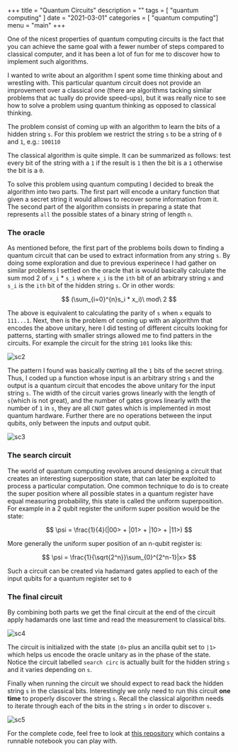 +++
title = "Quantum Circuits"
description = ""
tags = [ "quantum computing" ]
date = "2021-03-01"
categories = [ "quantum computing"]
menu = "main"
+++

One of the nicest properties of quantum computing circuits is the fact that you can achieve the same goal
with a fewer number of steps compared to classical computer, and it has been a lot of fun for me to discover
how to implement such algorithms.

I wanted to write about an algorithm I spent some time thinking about and wrestling with. This particular quantum
circuit does not provide an improvement over a classical one (there are algorithms tacking similar problems that ac
tually do provide speed-ups), but it was really nice to see how to solve a problem using quantum thinking as opposed to 
classical thinking.

The problem consist of coming up with an algorithm to learn the bits of a hidden string `s`. For this problem we restrict
the string `s` to be a string of `0` and `1`, e.g.: `100110`

The classical algorithm is quite simple. It can be summarized as follows: test every bit of the string with a `1` if the result is 
`1` then the bit is a `1` otherwise the bit is a `0`. 

To solve this problem using quantum computing I decided to break the algorithm into two parts. The first part will encode
a unitary function that given a secret string it would allows to recover some information from it. The second part of the
algorithm consists in preparing a state that represents `all` the possible states of a binary string of length `n`.

### The oracle

As mentioned before, the first part of the problems boils down to finding a quantum circuit that can be used to extract 
information from any string `s`. By doing some exploration and due to previous experinece I had gather on similar problems
I settled on the oracle that is would basically calculate the sum mod 2 of `x_i` * `s_i` where `x_i` is the `ith` bit of 
an arbitrary string `x` and `s_i` is the `ith` bit of the hidden string `s`. Or in other words:

$$ (\sum_{i=0}^{n}s_i * x_i)\  mod\ 2 $$

The above is equivalent to calculating the parity  of `s` when `x` equals to `111...1`.
Next, then is the problem of coming up with an algorithm that encodes the above unitary, here I did testing of 
different circuits looking for patterns, starting with smaller strings allowed me to find patters in the circuits. For
example the circuit for the string `101` looks like this:

![sc2](/img/sc2.png)

The pattern I found was basically `CNOT`ing all the `1` bits of the secret string. Thus, I coded up a function whose input
is an arbitrary string `s` and the output is a quantum circuit that encodes the above unitary for the input string `s`.
The width of the circuit varies grows linearly with the length of `s`(which is not great), and the number of gates grows
linearly with the number of `1` in `s`, they are all `CNOT` gates which is implemented in most quantum hardware. Further
there are no operations between the input qubits, only between the inputs and output qubit. 

![sc3](/img/sc3.png)

### The search circuit

The world of quantum computing revolves around designing a circuit that creates an interesting superposition state, that
can later be exploited to process a particular computation. One common technique to do is to create the super position 
where all possible states in a quantum register have equal measuring probability, this state is called the uniform 
superposition. For example in a 2 qubit register the uniform super position would be the state:

$$ \psi = \frac{1}{4}(|00> + |01> + |10> + |11>) $$

More generally the uniform super position of an n-qubit register is:

$$ \psi = \frac{1}{\sqrt{2^n}}\sum_{0}^{2^n-1}|x> $$

Such a circuit can be created via hadamard gates applied to each of the input qubits  for a quantum register set to `0`


### The final circuit

By combining both parts we get the final circuit at the end of the circuit apply hadamards one last time and read the 
measurement to classical bits.
 
![sc4](/img/sc4.png)

The circuit is initialized with the state `|0>` plus an ancilla qubit set to `|1>` which helps us encode the oracle unitary
as in the phase of the state. Notice the circuit labelled `search circ` is actually built for the hidden string `s` and
it varies depending on `s`.

Finally when running the circuit we should expect to read back the hidden string `s` in the classical bits. Interestingly
we only need to run this circuit **one time** to properly discover the string `s`. Recall the classical algorithm needs
to iterate through each of the bits in the string `s` in order to discover `s`.

![sc5](/img/sc5.png)

For the complete code, feel free to look at [this repository](https://github.com/eginez/qiskit-exp/blob/main/src/qiskitOne.ipynb) 
which contains a runnable notebook you can play with.





